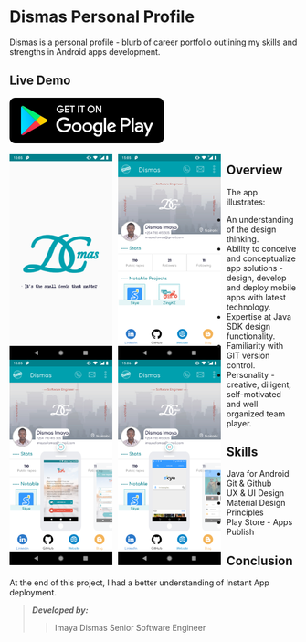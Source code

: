 # Dismas Personal Profile

Dismas is a personal profile - blurb of career portfolio outlining my skills and strengths in Android apps development.


## Live Demo
[![Get it on Google Play](https://github.com/ImayaDismas/Dismas/blob/develop/images/download_on_the_play_store_badge.svg)](https://play.google.com/store/apps/details?id=inc.smart.solutions.imayaprofile)

<p align="center">
  <img src="https://github.com/ImayaDismas/Dismas/blob/develop/images/Screenshot_20200220-150518.png" width="180" height="360" style="float: left; margin-right: 10px;">
  <img src="https://github.com/ImayaDismas/Dismas/blob/develop/images/Screenshot_20200220-150528.png" width="180" height="360" style="float: left; margin-right: 10px;">
  <img src="https://github.com/ImayaDismas/Dismas/blob/develop/images/Screenshot_20200220-150550.png" width="180" height="360" style="float: left; margin-right: 10px;">
  <img src="https://github.com/ImayaDismas/Dismas/blob/develop/images/Screenshot_20200220-150603.png" width="180" height="360" style="float: left; margin-right: 10px;">
</p>


## Overview 
The app illustrates:

- An understanding of the design thinking.
- Ability to conceive and conceptualize app solutions - design, develop and deploy mobile apps with latest technology.
- Expertise at Java SDK design functionality.
- Familiarity with GIT version control.
- Personality - creative, diligent, self-motivated and well organized team player.


## Skills
- Java for Android
- Git & Github
- UX & UI Design
- Material Design Principles
- Play Store - Apps Publish


## Conclusion
At the end of this project, I had a better understanding of Instant App deployment.


>_**Developed by:**_
>> Imaya Dismas
>> Senior Software Engineer